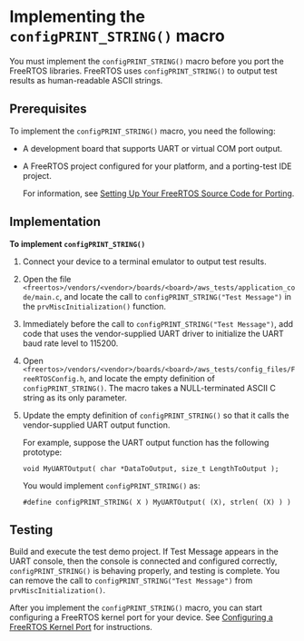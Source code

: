 # Implementing the `configPRINT_STRING()` macro<a name="afr-porting-config"></a>

You must implement the `configPRINT_STRING()` macro before you port the FreeRTOS libraries\. FreeRTOS uses `configPRINT_STRING()` to output test results as human\-readable ASCII strings\.

## Prerequisites<a name="porting-prereqs-config"></a>

To implement the `configPRINT_STRING()` macro, you need the following:
+ A development board that supports UART or virtual COM port output\.
+ A FreeRTOS project configured for your platform, and a porting\-test IDE project\.

  For information, see [Setting Up Your FreeRTOS Source Code for Porting](porting-set-up-project.md)\.

## Implementation<a name="porting-steps-config"></a>

**To implement `configPRINT_STRING()`**

1. Connect your device to a terminal emulator to output test results\.

1. Open the file `<freertos>/vendors/<vendor>/boards/<board>/aws_tests/application_code/main.c`, and locate the call to `configPRINT_STRING("Test Message")` in the `prvMiscInitialization()` function\.

1. Immediately before the call to `configPRINT_STRING("Test Message")`, add code that uses the vendor\-supplied UART driver to initialize the UART baud rate level to 115200\.

1. Open `<freertos>/vendors/<vendor>/boards/<board>/aws_tests/config_files/FreeRTOSConfig.h`, and locate the empty definition of `configPRINT_STRING()`\. The macro takes a NULL\-terminated ASCII C string as its only parameter\.

1. Update the empty definition of `configPRINT_STRING()` so that it calls the vendor\-supplied UART output function\.

   For example, suppose the UART output function has the following prototype:

   ```
   void MyUARTOutput( char *DataToOutput, size_t LengthToOutput );
   ```

   You would implement `configPRINT_STRING()` as:

   ```
   #define configPRINT_STRING( X ) MyUARTOutput( (X), strlen( (X) ) )
   ```

## Testing<a name="porting-testing-config"></a>

Build and execute the test demo project\. If Test Message appears in the UART console, then the console is connected and configured correctly, `configPRINT_STRING()` is behaving properly, and testing is complete\. You can remove the call to `configPRINT_STRING("Test Message")` from `prvMiscInitialization()`\.

After you implement the `configPRINT_STRING()` macro, you can start configuring a FreeRTOS kernel port for your device\. See [Configuring a FreeRTOS Kernel Port](afr-porting-kernel.md) for instructions\.